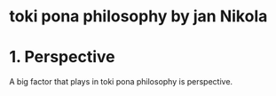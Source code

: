 # toki pona philosophy by jan Nikola

# 1. Perspective
A big factor that plays in toki pona philosophy is perspective.

